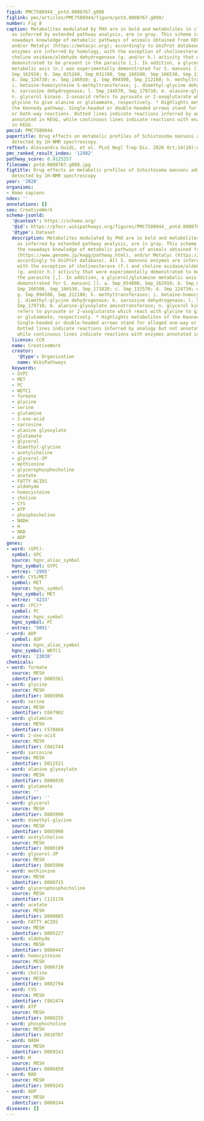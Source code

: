 ```yaml
---
figid: PMC7580944__pntd.0008767.g008
figlink: pmc/articles/PMC7580944/figure/pntd.0008767.g008/
number: Fig 8
caption: Metabolites modulated by PHX are in bold and metabolites in close proximity,
  as inferred by extended pathway analysis, are in gray. This scheme is based on the
  nowadays knowledge of metabolic pathways of animals obtained from KEGG pathway (https://www.genome.jp/kegg/pathway.html),
  and/or MetaCyc (https://metacyc.org); accordingly to UniProt database). All S. mansoni
  enzymes are inferred by homology, with the exception of cholinesterase (f.) and
  choline oxidase/aldehyde dehydrogenase (g. and/or h.) activity that were experimentally
  demonstrated to be present in the parasite [,]. In addition, a glycerol/glutamine
  metabolic axis (n.) was experimentally demonstrated for S. mansoni []. a. Smp_054800,
  Smp_162910; b. Smp_025160, Smp_031190, Smp_166500, Smp_166530, Smp_171820; c. Smp_132570;
  d. Smp_124730; e. Smp_146910; g. Smp_094500, Smp_212180; h. methyltransferases;
  i. betaine-homocysteine S-methyltransferase; j. dimethyl-glycine dehydrogenase;
  k. sarcosine dehydrogenase; l. Smp_144570, Smp_179710; m. alanine-glyoxylate aminotransferase;
  n. glycerol kinase. 2-oxoacid refers to pyruvate or 2-oxoglutarate which react with
  glycine to give alanine or glutammate, respectively. * Highlights metabolites of
  the Kennedy pathway. Single-headed or double-headed arrows stand for alleged one-way
  or both-way reactions. Dotted lines indicate reactions inferred by analogy but not
  annotated in KEGG, while continuous lines indicate reactions with enzymes annotated
  in KEGG.
pmcid: PMC7580944
papertitle: Drug effects on metabolic profiles of Schistosoma mansoni adult male parasites
  detected by 1H-NMR spectroscopy.
reftext: Alessandra Guidi, et al. PLoS Negl Trop Dis. 2020 Oct;14(10):e0008767.
pmc_ranked_result_index: '12982'
pathway_score: 0.9125257
filename: pntd.0008767.g008.jpg
figtitle: Drug effects on metabolic profiles of Schistosoma mansoni adult male parasites
  detected by 1H-NMR spectroscopy
year: '2020'
organisms:
- Homo sapiens
ndex: ''
annotations: []
seo: CreativeWork
schema-jsonld:
  '@context': https://schema.org/
  '@id': https://pfocr.wikipathways.org/figures/PMC7580944__pntd.0008767.g008.html
  '@type': Dataset
  description: Metabolites modulated by PHX are in bold and metabolites in close proximity,
    as inferred by extended pathway analysis, are in gray. This scheme is based on
    the nowadays knowledge of metabolic pathways of animals obtained from KEGG pathway
    (https://www.genome.jp/kegg/pathway.html), and/or MetaCyc (https://metacyc.org);
    accordingly to UniProt database). All S. mansoni enzymes are inferred by homology,
    with the exception of cholinesterase (f.) and choline oxidase/aldehyde dehydrogenase
    (g. and/or h.) activity that were experimentally demonstrated to be present in
    the parasite [,]. In addition, a glycerol/glutamine metabolic axis (n.) was experimentally
    demonstrated for S. mansoni []. a. Smp_054800, Smp_162910; b. Smp_025160, Smp_031190,
    Smp_166500, Smp_166530, Smp_171820; c. Smp_132570; d. Smp_124730; e. Smp_146910;
    g. Smp_094500, Smp_212180; h. methyltransferases; i. betaine-homocysteine S-methyltransferase;
    j. dimethyl-glycine dehydrogenase; k. sarcosine dehydrogenase; l. Smp_144570,
    Smp_179710; m. alanine-glyoxylate aminotransferase; n. glycerol kinase. 2-oxoacid
    refers to pyruvate or 2-oxoglutarate which react with glycine to give alanine
    or glutammate, respectively. * Highlights metabolites of the Kennedy pathway.
    Single-headed or double-headed arrows stand for alleged one-way or both-way reactions.
    Dotted lines indicate reactions inferred by analogy but not annotated in KEGG,
    while continuous lines indicate reactions with enzymes annotated in KEGG.
  license: CC0
  name: CreativeWork
  creator:
    '@type': Organization
    name: WikiPathways
  keywords:
  - GYPC
  - MET
  - PC
  - WDTC1
  - formate
  - glycine
  - serine
  - glutamine
  - 2-oxo-acid
  - sarcosine
  - alanine glyoxylate
  - glutamate
  - glycerol
  - dimethyl-glycine
  - acetylcholine
  - glycerol-3P
  - methionine
  - glycerophosphocholine
  - acetate
  - FATTY ACIDS
  - aldehyde
  - homocysteine
  - choline
  - CYS
  - ATP
  - phosphocholine
  - NADH
  - H
  - NAD
  - ADP
genes:
- word: (GPC)-
  symbol: GPC
  source: hgnc_alias_symbol
  hgnc_symbol: GYPC
  entrez: '2995'
- word: CYS/MET
  symbol: MET
  source: hgnc_symbol
  hgnc_symbol: MET
  entrez: '4233'
- word: (PC)*
  symbol: PC
  source: hgnc_symbol
  hgnc_symbol: PC
  entrez: '5091'
- word: ADP
  symbol: ADP
  source: hgnc_alias_symbol
  hgnc_symbol: WDTC1
  entrez: '23038'
chemicals:
- word: formate
  source: MESH
  identifier: D005561
- word: glycine
  source: MESH
  identifier: D005998
- word: serine
  source: MESH
  identifier: C047902
- word: glutamine
  source: MESH
  identifier: C578860
- word: 2-oxo-acid
  source: MESH
  identifier: C042744
- word: sarcosine
  source: MESH
  identifier: D012521
- word: alanine glyoxylate
  source: MESH
  identifier: D006038
- word: glutamate
  source: ''
  identifier: ''
- word: glycerol
  source: MESH
  identifier: D005990
- word: dimethyl-glycine
  source: MESH
  identifier: D005998
- word: acetylcholine
  source: MESH
  identifier: D000109
- word: glycerol-3P
  source: MESH
  identifier: D005990
- word: methionine
  source: MESH
  identifier: D008715
- word: glycerophosphocholine
  source: MESH
  identifier: C115178
- word: acetate
  source: MESH
  identifier: D000085
- word: FATTY ACIDS
  source: MESH
  identifier: D005227
- word: aldehyde
  source: MESH
  identifier: D000447
- word: homocysteine
  source: MESH
  identifier: D006710
- word: choline
  source: MESH
  identifier: D002794
- word: CYS
  source: MESH
  identifier: C082474
- word: ATP
  source: MESH
  identifier: D000255
- word: phosphocholine
  source: MESH
  identifier: D010767
- word: NADH
  source: MESH
  identifier: D009243
- word: H
  source: MESH
  identifier: D006859
- word: NAD
  source: MESH
  identifier: D009243
- word: ADP
  source: MESH
  identifier: D000244
diseases: []
---
```

